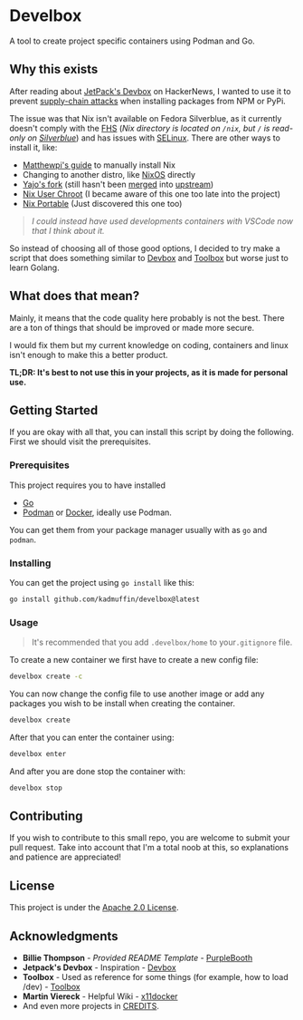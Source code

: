 # Develbox

A tool to create project specific containers using Podman and Go.

## Why this exists

After reading about [JetPack's Devbox](https://github.com/jetpack-io/devbox) on HackerNews, I wanted to use it to prevent [supply-chain attacks](https://www.bleepingcomputer.com/news/security/npm-supply-chain-attack-impacts-hundreds-of-websites-and-apps/) when installing packages from NPM or PyPi.

The issue was that Nix isn't available on Fedora Silverblue, as it currently doesn't comply with the [FHS](https://en.wikipedia.org/wiki/Filesystem_Hierarchy_Standard) (_Nix directory is located on `/nix`, but `/` is read-only on [Silverblue](https://docs.fedoraproject.org/en-US/fedora-silverblue/technical-information/#filesystem-layout)_) and has issues with [SELinux](https://github.com/NixOS/nix/issues/2374). There are other ways to install it, like:

- [Matthewpi's guide](https://gist.github.com/matthewpi/08c3d652e7879e4c4c30bead7021ff73) to manually install Nix
- Changing to another distro, like [NixOS](https://nixos.org/) directly
- [Yajo's fork](https://github.com/moduon/nix-installers/tree/rpm-ostree) (still hasn't been [merged](https://github.com/nix-community/nix-installers/pull/8) into [upstream](https://github.com/nix-community/nix-installers))
- [Nix User Chroot](https://github.com/nix-community/nix-user-chroot) (I became aware of this one too late into the project)
- [Nix Portable](https://github.com/DavHau/nix-portable) (Just discovered this one too)

> _I could instead have used developments containers with VSCode now that I think about it._

So instead of choosing all of those good options, I decided to try make a script that does something similar to [Devbox](https://github.com/jetpack-io/devbox) and [Toolbox](github.com/containers/toolbox) but worse just to learn Golang.

## What does that mean?

Mainly, it means that the code quality here probably is not the best. There are a ton of things that should be improved or made more secure.

I would fix them but my current knowledge on coding, containers and linux isn't enough to make this a better product.

**TL;DR: It's best to not use this in your projects, as it is made for personal use.**

## Getting Started

If you are okay with all that, you can install this script by doing the following. First we should visit the prerequisites.

### Prerequisites

This project requires you to have installed
- [Go](https://go.dev/)
- [Podman](https://podman.io/) or [Docker](https://www.docker.com/), ideally use Podman.

You can get them from your package manager usually with as `go` and `podman`.

### Installing

You can get the project using `go install` like this:

```bash
go install github.com/kadmuffin/develbox@latest
```

### Usage

> It's recommended that you add `.develbox/home` to your`.gitignore` file.

To create a new container we first have to create a new config file:

```bash
develbox create -c
```

You can now change the config file to use another image or add any packages you wish to be install when creating the container.

```bash
develbox create
```

After that you can enter the container using:

```bash
develbox enter
```

And after you are done stop the container with:

```bash
develbox stop
```

## Contributing

If you wish to contribute to this small repo, you are welcome to submit your pull request. Take into account that I'm a total noob at this, so explanations and patience are appreciated!

## License

This project is under the [Apache 2.0 License](https://github.com/kadmuffin/develbox/blob/main/LICENSE).

## Acknowledgments
  - **Billie Thompson** - *Provided README Template* -
    [PurpleBooth](https://github.com/PurpleBooth)
  - **Jetpack's Devbox** - Inspiration - [Devbox](https://github.com/jetpack-io/devbox)
  - **Toolbox** - Used as reference for some things (for example, how to load /dev) - [Toolbox](https://github.com/containers/toolbox)
  - **Martin Viereck** - Helpful Wiki - [x11docker](https://github.com/mviereck/x11docker)
  - And even more projects in [CREDITS](https://github.com/kadmuffin/develbox/blob/main/CREDITS).
